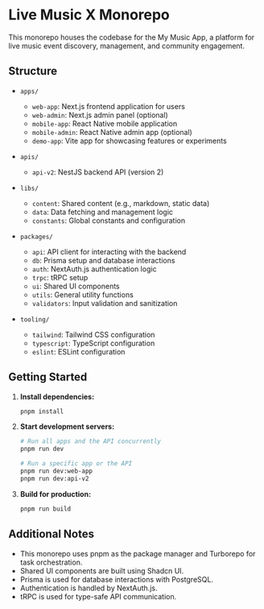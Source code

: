 # Live Music X Monorepo

This monorepo houses the codebase for the My Music App, a platform for live music event discovery, management, and community engagement.

## Structure

- `apps/`

  - `web-app`: Next.js frontend application for users
  - `web-admin`: Next.js admin panel (optional)
  - `mobile-app`: React Native mobile application
  - `mobile-admin`: React Native admin app (optional)
  - `demo-app`: Vite app for showcasing features or experiments

- `apis/`

  - `api-v2`: NestJS backend API (version 2)

- `libs/`

  - `content`: Shared content (e.g., markdown, static data)
  - `data`: Data fetching and management logic
  - `constants`: Global constants and configuration

- `packages/`

  - `api`: API client for interacting with the backend
  - `db`: Prisma setup and database interactions
  - `auth`: NextAuth.js authentication logic
  - `trpc`: tRPC setup
  - `ui`: Shared UI components
  - `utils`: General utility functions
  - `validators`: Input validation and sanitization

- `tooling/`
  - `tailwind`: Tailwind CSS configuration
  - `typescript`: TypeScript configuration
  - `eslint`: ESLint configuration

## Getting Started

1. **Install dependencies:**

   ```bash
   pnpm install
   ```

2. **Start development servers:**

   ```bash
   # Run all apps and the API concurrently
   pnpm run dev

   # Run a specific app or the API
   pnpm run dev:web-app
   pnpm run dev:api-v2
   ```

3. **Build for production:**

   ```bash
   pnpm run build
   ```

## Additional Notes

- This monorepo uses pnpm as the package manager and Turborepo for task orchestration.
- Shared UI components are built using Shadcn UI.
- Prisma is used for database interactions with PostgreSQL.
- Authentication is handled by NextAuth.js.
- tRPC is used for type-safe API communication.
